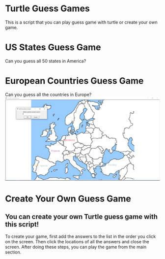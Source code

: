 # Turtle Guess Games
This is a script that you can play guess game with turtle or create your own game.

# US States Guess Game
Can you guess all 50 states in America?

# European Countries Guess Game
Can you guess all the countries in Europe?
![Image of Europe](https://github.com/omerfaunal/TurtleGuessGame/blob/main/images/Europe.PNG?raw=true)

# Create Your Own Guess Game
## You can create your own Turtle guess game with this script!
To create your game, first add the answers to the list in the order you click on the screen.
Then click the locations of all the answers and close the screen.
After doing these steps, you can play the game from the main section.
